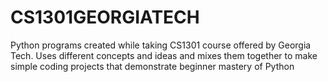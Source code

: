 # CS1301GEORGIATECH
Python programs created while taking CS1301 course offered by Georgia Tech. 
Uses different concepts and ideas and mixes them together to make simple coding projects that demonstrate beginner mastery of Python
